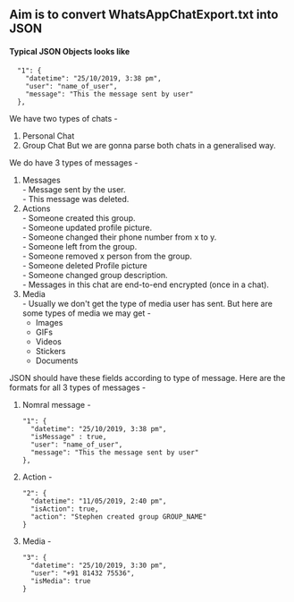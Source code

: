 ## Aim is to convert WhatsAppChatExport.txt into JSON

#### Typical JSON Objects looks like
```
  "1": {
    "datetime": "25/10/2019, 3:38 pm",
    "user": "name_of_user",
    "message": "This the message sent by user"
  },
```
We have two types of chats - 
  1. Personal Chat
  2. Group Chat
But we are gonna parse both chats in a generalised way.

We do have 3 types of messages - 
  1. Messages         
    - Message sent by the user.           
    - This message was deleted.            
  2. Actions         
    - Someone created this group.       
    - Someone updated profile picture.         
    - Someone changed their phone number from x to y.         
    - Someone left from the group.         
    - Someone removed x person from the group.         
    - Someone deleted Profile picture          
    - Someone changed group description.           
    - Messages in this chat are end-to-end encrypted (once in a chat).        
  3. Media         
    - Usually we don't get the type of media user has sent. But here are some types of media we may get -      
        - Images         
        - GIFs         
        - Videos       
        - Stickers       
        - Documents      

JSON should have these fields according to type of message. Here are the formats for all 3 types of messages - 
  1. Nomral message -           
      ```
      "1": {
        "datetime": "25/10/2019, 3:38 pm",
        "isMessage" : true,
        "user": "name_of_user",
        "message": "This the message sent by user"
      },
      ```
  2. Action -          
      ```
      "2": {
        "datetime": "11/05/2019, 2:40 pm",
        "isAction": true,
        "action": "Stephen created group GROUP_NAME"
      }
      ```
  3. Media -
      ```
      "3": {
        "datetime": "25/10/2019, 3:30 pm",
        "user": "+91 81432 75536",
        "isMedia": true
      }
      ```
